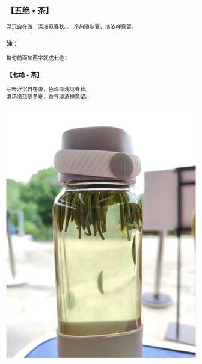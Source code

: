 ## 【五绝 • 茶】
浮沉自在游，深浅见春秋。、
冷热随冬夏，淡浓禅意留。

### 注：
每句前面加两字就成七绝：

### 【七绝 • 茶】

芽叶浮沉自在游，色泽深浅见春秋。\
清汤冷热随冬夏，香气淡浓禅意留。

![](02.jpg)
